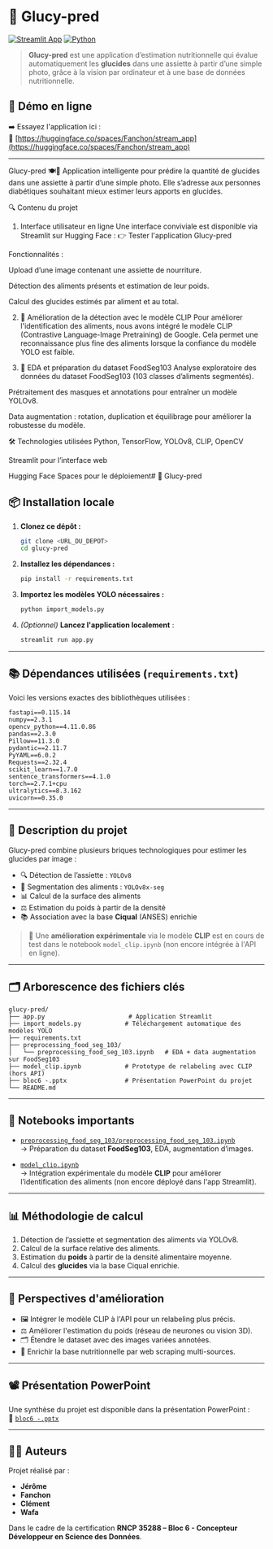 # 🥗 Glucy-pred

[![Streamlit App](https://img.shields.io/badge/Demo-Streamlit-green?logo=streamlit)](https://huggingface.co/spaces/Fanchon/stream_app)
[![Python](https://img.shields.io/badge/Python-3.10+-blue?logo=python)](https://www.python.org/)

> **Glucy-pred** est une application d’estimation nutritionnelle qui évalue automatiquement les **glucides** dans une assiette à partir d’une simple photo, grâce à la vision par ordinateur et à une base de données nutritionnelle.

## 🚀 Démo en ligne

➡️ Essayez l'application ici :  
🔗 [https://huggingface.co/spaces/Fanchon/stream_app](https://huggingface.co/spaces/Fanchon/stream_app)

---
Glucy-pred 🍽️💉
Application intelligente pour prédire la quantité de glucides dans une assiette à partir d’une simple photo.
Elle s’adresse aux personnes diabétiques souhaitant mieux estimer leurs apports en glucides.

🔍 Contenu du projet
1. Interface utilisateur en ligne
Une interface conviviale est disponible via Streamlit sur Hugging Face :
👉 Tester l'application Glucy-pred

Fonctionnalités :

Upload d’une image contenant une assiette de nourriture.

Détection des aliments présents et estimation de leur poids.

Calcul des glucides estimés par aliment et au total.

2. 🔬 Amélioration de la détection avec le modèle CLIP
Pour améliorer l'identification des aliments, nous avons intégré le modèle CLIP (Contrastive Language-Image Pretraining) de Google.
Cela permet une reconnaissance plus fine des aliments lorsque la confiance du modèle YOLO est faible.

3. 🧠 EDA et préparation du dataset FoodSeg103
Analyse exploratoire des données du dataset FoodSeg103 (103 classes d’aliments segmentés).

Prétraitement des masques et annotations pour entraîner un modèle YOLOv8.

Data augmentation : rotation, duplication et équilibrage pour améliorer la robustesse du modèle.

🛠️ Technologies utilisées
Python, TensorFlow, YOLOv8, CLIP, OpenCV

Streamlit pour l’interface web

Hugging Face Spaces pour le déploiement# 🥗 Glucy-pred
## 📦 Installation locale

1. **Clonez ce dépôt :**
   ```bash
   git clone <URL_DU_DEPOT>
   cd glucy-pred
   ```

2. **Installez les dépendances :**
   ```bash
   pip install -r requirements.txt
   ```

3. **Importez les modèles YOLO nécessaires :**
   ```bash
   python import_models.py
   ```

4. *(Optionnel)* **Lancez l'application localement** :
   ```bash
   streamlit run app.py
   ```

---

## 📚 Dépendances utilisées (`requirements.txt`)

Voici les versions exactes des bibliothèques utilisées :

```text
fastapi==0.115.14
numpy==2.3.1
opencv_python==4.11.0.86
pandas==2.3.0
Pillow==11.3.0
pydantic==2.11.7
PyYAML==6.0.2
Requests==2.32.4
scikit_learn==1.7.0
sentence_transformers==4.1.0
torch==2.7.1+cpu
ultralytics==8.3.162
uvicorn==0.35.0
```

---

## 🧠 Description du projet

Glucy-pred combine plusieurs briques technologiques pour estimer les glucides par image :

- 🔍 Détection de l’assiette : `YOLOv8`
- 🧩 Segmentation des aliments : `YOLOv8x-seg`
- 📊 Calcul de la surface des aliments
- ⚖️ Estimation du poids à partir de la densité
- 📚 Association avec la base **Ciqual** (ANSES) enrichie

> 🧪 Une **amélioration expérimentale** via le modèle **CLIP** est en cours de test dans le notebook `model_clip.ipynb` (non encore intégrée à l'API en ligne).

---

## 🗂️ Arborescence des fichiers clés

```
glucy-pred/
├── app.py                       # Application Streamlit
├── import_models.py            # Téléchargement automatique des modèles YOLO
├── requirements.txt
├── preprocessing_food_seg_103/
│   └── preprocessing_food_seg_103.ipynb   # EDA + data augmentation sur FoodSeg103
├── model_clip.ipynb            # Prototype de relabeling avec CLIP (hors API)
├── bloc6 -.pptx                # Présentation PowerPoint du projet
└── README.md
```

---

## 📓 Notebooks importants

- [`preprocessing_food_seg_103/preprocessing_food_seg_103.ipynb`](preprocessing_food_seg_103/preprocessing_food_seg_103.ipynb)  
  → Préparation du dataset **FoodSeg103**, EDA, augmentation d’images.

- [`model_clip.ipynb`](model_clip.ipynb)  
  → Intégration expérimentale du modèle **CLIP** pour améliorer l’identification des aliments (non encore déployé dans l'app Streamlit).

---

## 📊 Méthodologie de calcul

1. Détection de l’assiette et segmentation des aliments via YOLOv8.
2. Calcul de la surface relative des aliments.
3. Estimation du **poids** à partir de la densité alimentaire moyenne.
4. Calcul des **glucides** via la base Ciqual enrichie.

---

## 🔮 Perspectives d'amélioration

- 🖼️ Intégrer le modèle CLIP à l'API pour un relabeling plus précis.
- ⚖️ Améliorer l'estimation du poids (réseau de neurones ou vision 3D).
- 🗂️ Étendre le dataset avec des images variées annotées.
- 🍎 Enrichir la base nutritionnelle par web scraping multi-sources.

---

## 📽️ Présentation PowerPoint

Une synthèse du projet est disponible dans la présentation PowerPoint :  
📄 [`bloc6 -.pptx`](./bloc6%20-.pptx)

---

## 🧑‍💻 Auteurs

Projet réalisé par :

- **Jérôme**
- **Fanchon**
- **Clément**
- **Wafa**

Dans le cadre de la certification **RNCP 35288 – Bloc 6 - Concepteur Développeur en Science des Données**.
